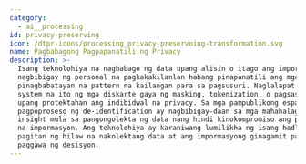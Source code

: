 ```yaml
---
category:
  - ai__processing
id: privacy-preserving
icon: /dtpr-icons/processing_privacy-preservoing-transformation.svg
name: Pagbabagong Pagpapanatili ng Privacy
description: >-
  Isang teknolohiya na nagbabago ng data upang alisin o itago ang impormasyong
  nagbibigay ng personal na pagkakakilanlan habang pinapanatili ang mga
  pinagbabatayan na pattern na kailangan para sa pagsusuri. Naglalapat ang mga
  system na ito ng mga diskarte gaya ng masking, tokenization, o pagsasama-sama
  upang protektahan ang indibidwal na privacy. Sa mga pampublikong espasyo, ang
  pagpoproseso ng de-identification ay nagbibigay-daan sa mga mahahalagang
  insight mula sa pangongolekta ng data nang hindi kinokompromiso ang personal
  na impormasyon. Ang teknolohiya ay karaniwang lumilikha ng isang hadlang sa
  pagitan ng hilaw na nakolektang data at ang impormasyong ginagamit para sa
  paggawa ng desisyon.
---
```


